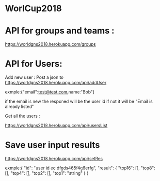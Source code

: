 # WorlCup2018
 # API for groups and teams :
 https://worldgns2018.herokuapp.com/groups
 
  # API for Users: 
Add new user :
Post a json to 
 https://worldgns2018.herokuapp.com/api/addUser

exmple:{"email":test@test.com,name:"Bob"}

if the email is new the responed will be the user id
if not it will be "Email is already listed"


Get all the users :

https://worldgns2018.herokuapp.com/api/usersList



# Save user input results 



https://worldgns2018.herokuapp.com/api/setRes


exmple:{
	"id": "user id ec dfgds465f4g6erfg",
	"result": {
		"top16": [],
		"top8": [],
		"top4": [],
		"top2": [],
		"top1": "string"
}
}











